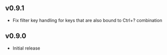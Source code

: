 ## v0.9.1

- Fix filter key handling for keys that are also bound to Ctrl+? combination

## v0.9.0

- Initial release
